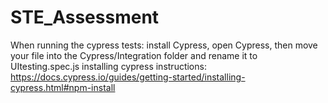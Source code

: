 # STE_Assessment

When running the cypress tests: install Cypress, open Cypress, then move your file into the Cypress/Integration folder and rename it to UItesting.spec.js 
installing cypress instructions:
https://docs.cypress.io/guides/getting-started/installing-cypress.html#npm-install
